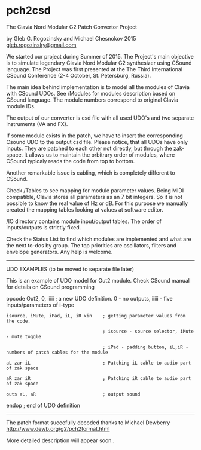 # pch2csd
The Clavia Nord Modular G2 Patch Convertor Project

by Gleb G. Rogozinsky and Michael Chesnokov 2015
gleb.rogozinsky@gmail.com

We started our project during Summer of 2015. The Project's main objective is to simulate legendary Clavia Nord Modular G2 synthesizer using CSound language. The Project was first presented at the The Third International CSound Conference (2-4 October, St. Petersburg, Russia).

The main idea behind implementation is to model all the modules of Clavia with CSound UDOs. See /Modules for modules description based on CSound language. The module numbers correspond to original Clavia module IDs.

The output of our converter is csd file with all used UDO's and two separate instruments (VA and FX).

If some module exists in the patch, we have to insert the corresponding Csound UDO to the output csd file.
Please notice, that all UDOs have only inputs. They are patched to each other not directly, but through the zak-space.
It allows us to maintain the orbitrary order of modules, where CSound typicaly reads the code from top to bottom.

Another remarkable issue is cabling, which is completely different to CSound. 

Check /Tables to see mapping for module parameter values. Being MIDI compatible, Clavia stores all parameters as an 7 bit integers. So it is not possible to know the real value of Hz or dB. For this purpose we manually created the mapping tables looking at values at software editor.

/IO directory contains module input/output tables. The order of inputs/outputs is strictly fixed. 

Check the Status List to find which modules are implemented and what are the next to-dos by group. 
The top priorities are oscillators, filters and envelope generators. Any help is welcome.

*************************************************************
UDO EXAMPLES (to be moved to separate file later)

This is an example of UDO model for Out2 module. Check CSound manual for details on CSound programming


opcode Out2, 0, iiiii	; a new UDO definition. 0 - no outputs, iiiii - five inputs/parameters of i-type

	isource, iMute, iPad, iL, iR xin    ; getting parameter values from the code.
	
	                                    ; isource - source selector, iMute - mute toggle
	                                    
	                                    ; iPad - padding button, iL,iR - numbers of patch cables for the module
	                                    
	aL zar iL                           ; Patching iL cable to audio part of zak space
	
	aR zar iR                           ; Patching iR cable to audio part of zak space
	
	outs aL, aR                         ; output sound
	
endop                                 ; end of UDO definition 


***************************************************************
The patch format succefully decoded thanks to Michael Dewberry http://www.dewb.org/g2/pch2format.html



More detailed description will appear soon..
